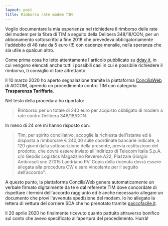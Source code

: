 ```yaml
---
layout: post
title: Rimborso rate modem TIM
---
```


Voglio documentare la mia esperienza nel richiedere il rimborso delle rate del
modem per la fibra di TIM a seguito della Delibera 348/18/CON, per un
abbonamento sottoscritto a fine 2018 che prevedeva obbligatoriamente l'addebito
di 48 rate da 5 euro (!!) con cadenza mensile, nella speranza che sia utile a
qualcun altro.

Come prima cosa ho letto attentamente l'articolo pubblicato su
[dday.it](https://www.dday.it/redazione/34023/modem-libero-come-chiedere-il-rimborso-delle-rate-stai-pagando-o-hai-pagato-il-modem-senza-volerlo-tutti-i-possibili-casi),
in cui vengono elencati anche tutti i possibili casi in cui è possibile
richiedere il rimborso, ti consiglio di fare altrettanto.

Il 10 marzo 2020 ho aperto segnalazione tramite la piattaforma
[ConciliaWeb](https://conciliaweb.agcom.it/conciliaweb/) di AGCOM, aprendo un
procedimento contro TIM con categoria **Trasparenza Tariffaria**.

Nel testo della procedura ho riportato:

> Rimborso per un totale di 240 euro per acquisto obbligato di modem a rate
contro Delibera 348/18/CON.

In meno di 24 ore mi hanno risposto con:

> Tim, per spirito conciliativo, accoglie la richiesta dell'istante ed è
> disposta a rimborsare € 240,00 sulle coordinate bancarie indicate, a 120
> giorni dalla sottoscrizione della presente, previa restituzione del prodotto,
> che dovrà essere inviato all’indirizzo di Telecom Italia S.p.A. c/o Geodis
> Logistics Magazzino Reverse A22, Piazzale Giorgio Ambrosoli snc 27015
> Landriano PV. Copia della ricevuta dovrà essere allegata alla procedura CW e
> sarà vincolante per il seguito dell’accordo".

A questo punto, la piattaforma ConciliaWeb genera automaticamente un verbale
firmato digitalmente da te e dal referente TIM dove concordate di rispettare i
termini dell'accordo raggiunto ed è anche necessario allegare un documento che
provi l'avvenuta spedizione del modem. Io ho allegato la lettera di vettura del
corriere SDA che ho prenotato tramite [paccofacile.it](https://paccofacile.it).

Il 20 aprile 2020 ho finalmente ricevuto quanto pattuito attraverso bonifico sul
conto che avevo specificato all'apertura del procedimento. Hurrà!
